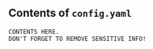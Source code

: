 <!--
Welcome to Zero to JupyterHub!

Before filing an issue, please search through the issues to see
if your question has been discussed before. If you
need more information after searching, feel
free to message us on the gitter channel. Many
JupyterHub community members watch the gitter channel
so you will have the benefit of other users' experience
as well as the JupyterHub team.

If you still wish to file an issue, please submit
as much detail about your issue as possible. If
you think it would be helpful, include a
scrubbed version of your `config.yaml` file. We've put
a place below where you can paste this in.

*** WARNING ***
Make sure you remove all sensitive information that's
in your `config.yaml` file, as GitHub is a public space.

Please remove at *least* the following fields:

* any special keys under auth
* proxy.secretToken
* hub.cookieSecret

If you post any sensitive information we reserve the
right to edit your comment in order to remove it.
-->

## Contents of `config.yaml`
```
CONTENTS HERE.
DON'T FORGET TO REMOVE SENSITIVE INFO!
```
